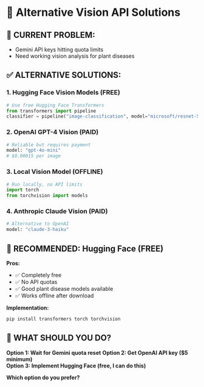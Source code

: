 # 🔧 Alternative Vision API Solutions

## 🎯 **CURRENT PROBLEM:**
- Gemini API keys hitting quota limits
- Need working vision analysis for plant diseases

## ✅ **ALTERNATIVE SOLUTIONS:**

### 1. **Hugging Face Vision Models (FREE)**
```python
# Use free Hugging Face Transformers
from transformers import pipeline
classifier = pipeline("image-classification", model="microsoft/resnet-50")
```

### 2. **OpenAI GPT-4 Vision (PAID)**
```python
# Reliable but requires payment
model: "gpt-4o-mini"
# $0.00015 per image
```

### 3. **Local Vision Model (OFFLINE)**
```python
# Run locally, no API limits
import torch
from torchvision import models
```

### 4. **Anthropic Claude Vision (PAID)**
```python
# Alternative to OpenAI
model: "claude-3-haiku"
```

## 🚀 **RECOMMENDED: Hugging Face (FREE)**

**Pros:**
- ✅ Completely free
- ✅ No API quotas
- ✅ Good plant disease models available
- ✅ Works offline after download

**Implementation:**
```bash
pip install transformers torch torchvision
```

## 🎯 **WHAT SHOULD YOU DO?**

**Option 1: Wait for Gemini quota reset**
**Option 2: Get OpenAI API key ($5 minimum)**  
**Option 3: Implement Hugging Face (free, I can do this)**

**Which option do you prefer?**
